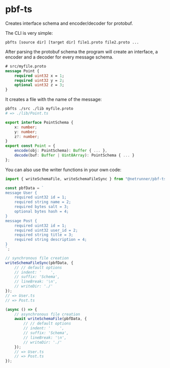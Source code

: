 # pbf-ts
Creates interface schema and encoder/decoder for protobuf.

The CLI is very simple:
```
pbfts [source dir] [target dir] file1.proto file2.proto ...
```

After parsing the protobuf schema the program will create an interface, a encoder and a decoder
for every message schema.

```protobuf
# src/myfile.proto
message Point {
    required uint32 x = 1;
    required uint32 y = 2;
    optional uint32 z = 3;
}
```

It creates a file with the name of the message:
```bash
pbfts ./src ./lib myfile.proto
# => ./lib/Point.ts
```

```typescript
export interface PointSchema {
    x: number;
    y: number;
    z?: number;
}
export const Point = {
    encode(obj: PointSchema): Buffer { ... },
    decode(buf: Buffer | Uint8Array): PointSchema { ... }
};
```

You can also use the writer functions in your own code:
```typescript
import { writeSchemaFile, writeSchemaFileSync } from "@netrunner/pbf-ts";

const pbfData = `
message User {
    required uint32 id = 1;
    required string name = 2;
    required bytes salt = 3;
    optional bytes hash = 4;
}
message Post {
    required uint32 id = 1;
    required uint32 user_id = 2;
    required string title = 3;
    required string description = 4;
}
`;

// synchronous file creation
writeSchemaFileSync(pbfData, {
    // // default options
    // indent: '    ',
    // suffix: 'Schema',
    // lineBreak: '\n',
    // writeDir: './'
});
// => User.ts
// => Post.ts

(async () => {
    // asynchronous file creation
    await writeSchemaFile(pbfData, {
        // // default options
        // indent: '    ',
        // suffix: 'Schema',
        // lineBreak: '\n',
        // writeDir: './'
    });
    // => User.ts
    // => Post.ts
});
```

